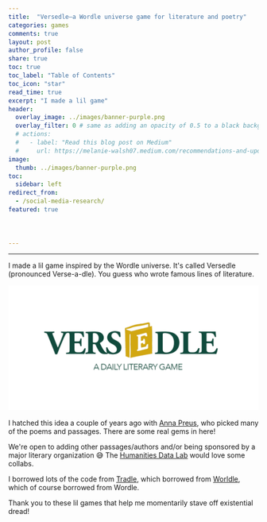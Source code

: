 ```yaml
---
title:  "Versedle—a Wordle universe game for literature and poetry"
categories: games
comments: true
layout: post
author_profile: false
share: true
toc: true
toc_label: "Table of Contents"
toc_icon: "star"
read_time: true
excerpt: "I made a lil game"
header:
  overlay_image: ../images/banner-purple.png
  overlay_filter: 0 # same as adding an opacity of 0.5 to a black background
  # actions:
  #   - label: "Read this blog post on Medium"
  #     url: https://melanie-walsh07.medium.com/recommendations-and-updates-for-using-social-media-data-in-research-whether-youre-in-english-1a13c3e85e5d
image:
  thumb: ../images/banner-purple.png
toc:
  sidebar: left
redirect_from:
  - /social-media-research/
featured: true



---
```


----------

I made a lil game inspired by the Wordle universe. It's called Versedle (pronounced Verse-a-dle). You guess who wrote famous lines of literature.

![](assets/img/versedle-logo.png)

I hatched this idea a couple of years ago with [Anna Preus](https://english.washington.edu/people/anna-preus), who picked many of the poems and passages. There are some real gems in here!

We're open to adding other passages/authors and/or being sponsored by a major literary organization 😅 The [Humanities Data Lab](https://humanitiesdatalab.ds.lib.uw.edu/) would love some collabs.

I borrowed lots of the code from [Tradle](https://github.com/alexandersimoes/tradle), which borrowed from [Worldle](https://github.com/markgalassi/worldle), which of course borrowed from Wordle. 

Thank you to these lil games that help me momentarily stave off existential dread!


